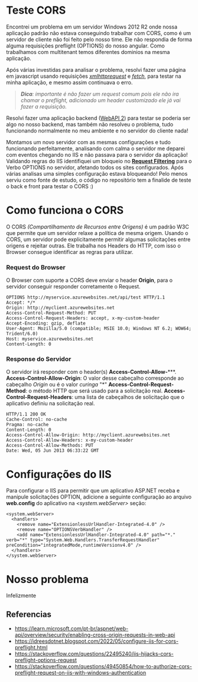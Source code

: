 ﻿# Teste CORS

Encontrei um problema em um servidor Windows 2012 R2 onde nossa aplicação padrão não estava conseguindo trabalhar com CORS, como é um servidor de cliente não foi feito pelo nosso time. Ele não respondia de forma alguma requisições preflight (OPTIONS) do nosso angular. Como trabalhamos com multitenant temos diferentes dominios na mesma aplicação.

Após várias investidas para analisar o problema, resolvi fazer uma página em javascript usando requisições *[xmlhttprequest](https://developer.mozilla.org/pt-BR/docs/Web/API/XMLHttpRequest)* e *[fetch](https://developer.mozilla.org/pt-BR/docs/Web/API/Fetch_API/Using_Fetch)*, para testar na minha aplicação, e mesmo assim continuava o erro.
>***Dica**: importante é não fazer um request comum pois ele não ira chamar o preflight, adicionado um header customizado ele já vai fazer a requisição.* 

Resolvi fazer uma aplicação backend ([WebAPI 2](https://learn.microsoft.com/pt-br/aspnet/web-api/overview/security/enabling-cross-origin-requests-in-web-api)) para testar se poderia ser algo no nosso backend, mas também não resolveu o problema, tudo funcionando normalmente no meu ambiente e no servidor do cliente nada!

Montamos um novo servidor com as mesmas configurações e tudo funcionando perfeitamente, analisando com calma o servidor me deparei com eventos chegando no IIS e não passava para o servidor da aplicação! Validando regras do IIS identifiquei um bloqueio no **[Request Filtering](https://idreesdotnet.blogspot.com/2022/05/configure-iis-for-cors-preflight.html)** para o Verbo OPTIONS no servidor, afetando todos os sites configurados. Após várias analisas uma simples configuração estava bloqueando!  Pelo menos serviu como fonte de estudo, o código no repositório tem a finalide de teste o back e front para testar o CORS :)

# Como funciona o CORS

O CORS *(Compartilhamento de Recursos entre Origens)* é um padrão W3C que permite que um servidor relaxe a política de mesma origem. Usando o CORS, um servidor pode explicitamente permitir algumas solicitações entre origens e rejeitar outras. Ele trabalha nos Headers do HTTP, com isso o Browser consegue identificar as regras para utilizar.

### Request do Browser

O Browser com suporte a CORS deve enviar o header **Origin**, para o servidor conseguir responder corretamente o Request.

    OPTIONS http://myservice.azurewebsites.net/api/test HTTP/1.1
    Accept: */*
    Origin: http://myclient.azurewebsites.net
    Access-Control-Request-Method: PUT
    Access-Control-Request-Headers: accept, x-my-custom-header
    Accept-Encoding: gzip, deflate
    User-Agent: Mozilla/5.0 (compatible; MSIE 10.0; Windows NT 6.2; WOW64; Trident/6.0)
    Host: myservice.azurewebsites.net
    Content-Length: 0
    
### Response do Servidor

O servidor irá responder com o header(s) **Access-Control-Allow-*****.
**Access-Control-Allow-Origin**: O valor desse cabeçalho corresponde ao cabeçalho *Origin* ou é o valor *curinga* "*"
**Access-Control-Request-Method**: o método HTTP que será usado para a solicitação real.
**Access-Control-Request-Headers**: uma lista de cabeçalhos de solicitação que o aplicativo definiu na solicitação real. 

    HTTP/1.1 200 OK
    Cache-Control: no-cache
    Pragma: no-cache
    Content-Length: 0
    Access-Control-Allow-Origin: http://myclient.azurewebsites.net
    Access-Control-Allow-Headers: x-my-custom-header
    Access-Control-Allow-Methods: PUT
    Date: Wed, 05 Jun 2013 06:33:22 GMT

# Configurações do IIS
Para configurar o IIS para permitir que um aplicativo ASP.NET receba e manipule solicitações OPTION, adicione a seguinte configuração ao arquivo **web.config** do aplicativo na *<system.webServer><handlers>* seção:

    <system.webServer>
      <handlers>
        <remove name="ExtensionlessUrlHandler-Integrated-4.0" />
        <remove name="OPTIONSVerbHandler" />
        <add name="ExtensionlessUrlHandler-Integrated-4.0" path="*." verb="*" type="System.Web.Handlers.TransferRequestHandler" preCondition="integratedMode,runtimeVersionv4.0" />
      </handlers>
    </system.webServer>

# Nosso problema   
Infelizmente

## Referencias

- https://learn.microsoft.com/pt-br/aspnet/web-api/overview/security/enabling-cross-origin-requests-in-web-api
- https://idreesdotnet.blogspot.com/2022/05/configure-iis-for-cors-preflight.html
- https://stackoverflow.com/questions/22495240/iis-hijacks-cors-preflight-options-request
- https://stackoverflow.com/questions/49450854/how-to-authorize-cors-preflight-request-on-iis-with-windows-authentication

 